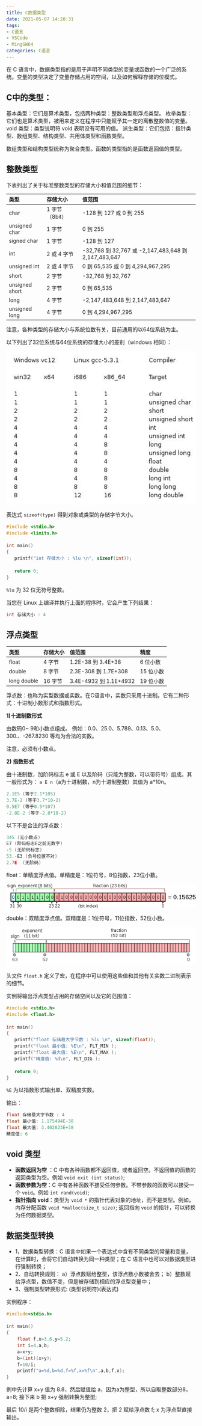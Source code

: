 ```yaml
---
title: C数据类型
date: 2021-05-07 14:28:31
tags:
- C语言
- VSCode
- MingGW64
categories: C语言
---
```


在 C 语言中，数据类型指的是用于声明不同类型的变量或函数的一个广泛的系统。变量的类型决定了变量存储占用的空间，以及如何解释存储的位模式。

## C中的类型：

基本类型：它们是算术类型，包括两种类型：整数类型和浮点类型。
枚举类型：它们也是算术类型，被用来定义在程序中只能赋予其一定的离散整数值的变量。
void 类型：类型说明符 void 表明没有可用的值。
派生类型：它们包括：指针类型、数组类型、结构类型、共用体类型和函数类型。

数组类型和结构类型统称为聚合类型。函数的类型指的是函数返回值的类型。

<!--more-->
## 整数类型

下表列出了关于标准整数类型的存储大小和值范围的细节：

|类型	| 存储大小	| 值范围 |
| :--- | :--- | :---- |
|char	|   1 字节（8bit） |	-128 到 127 或 0 到 255|
|unsigned char|	1 字节 |	0 到 255|
|signed char|	1 字节 |	-128 到 127|
|int |     2 或 4 字节 |	-32,768 到 32,767 或 -2,147,483,648 到 2,147,483,647|
|unsigned int |	2 或 4 字节|	0 到 65,535 或 0 到 4,294,967,295|
|short|	    2 字节|	-32,768 到 32,767|
|unsigned short|	2 字节|	0 到 65,535|
|long	|     4 字节|	-2,147,483,648 到 2,147,483,647|
|unsigned long|	4 字节|	0 到 4,294,967,295|

注意，各种类型的存储大小与系统位数有关，目前通用的以64位系统为主。

以下列出了32位系统与64位系统的存储大小的差别（windows 相同）：

![32-64.jpg](/img/32-64.jpg)

表达式 `sizeof(type)` 得到对象或类型的存储字节大小。

```c
#include <stdio.h>
#include <limits.h>
 
int main()
{
   printf("int 存储大小 : %lu \n", sizeof(int));
   
   return 0;
}
```

`%lu` 为 32 位无符号整数。

当您在 Linux 上编译并执行上面的程序时，它会产生下列结果：

```c
int 存储大小 : 4 
```

## 浮点类型

| 类型	| 存储大小 |	值范围 |	精度 |
| :--- | :--- | :--- | :--- |
|float|	4 字节 |	1.2E-38 到 3.4E+38 |	6 位小数|
|double|	8 字节 |	2.3E-308 到 1.7E+308 |	15 位小数 |
|long double|	16 字节 |	3.4E-4932 到 1.1E+4932 |	19 位小数 |

浮点数：也称为实型数据或实数。在C语言中，实数只采用十进制。它有二种形式：十进制小数形式和指数形式。

**1)十进制数形式**

由数码0~ 9和小数点组成。 例如：0.0、25.0、5.789、0.13、5.0、300.、-267.8230 等均为合法的实数。

注意，必须有小数点。

**2) 指数形式**

由十进制数，加阶码标志 e 或 E 以及阶码（只能为整数，可以带符号）组成。其一般形式为：
`a E n`（a为十进制数，n为十进制整数）其值为 a*10n。

```c
2.1E5 (等于2.1*105)
3.7E-2 (等于3.7*10-2)
0.5E7 (等于0.5*107)
-2.8E-2 (等于-2.8*10-2)
```

以下不是合法的浮点数：

```c
345 (无小数点)
E7 (阶码标志E之前无数字)
-5 (无阶码标志)
53.-E3 (负号位置不对)
2.7E  (无阶码)
```

float：单精度浮点值。单精度是：1位符号，8位指数，23位小数。

![v2-749cc641eb4d5dafd085e8c23f8826aa_hd.png](/img/v2-749cc641eb4d5dafd085e8c23f8826aa_hd.png)

double：双精度浮点值。双精度是：1位符号，11位指数，52位小数。

![v2-48240f0e1e0dd33ec89100cbe2d30707_hd.png](/img/v2-48240f0e1e0dd33ec89100cbe2d30707_hd.png)

头文件 `float.h` 定义了宏，在程序中可以使用这些值和其他有关实数二进制表示的细节。

实例将输出浮点类型占用的存储空间以及它的范围值：

```c
#include <stdio.h>
#include <float.h>
 
int main()
{
   printf("float 存储最大字节数 : %lu \n", sizeof(float));
   printf("float 最小值: %E\n", FLT_MIN );
   printf("float 最大值: %E\n", FLT_MAX );
   printf("精度值: %d\n", FLT_DIG );
   
   return 0;
}
```

`%E` 为以指数形式输出单、双精度实数。

输出：

```c
float 存储最大字节数 : 4 
float 最小值: 1.175494E-38
float 最大值: 3.402823E+38
精度值: 6
```

## void 类型

* **函数返回为空** ：C 中有各种函数都不返回值，或者返回空。不返回值的函数的返回类型为空。例如 `void exit (int status)`;
* **函数参数为空**：C 中有各种函数不接受任何参数。不带参数的函数可以接受一个 `void`。例如 `int rand(void)`;
* **指针指向 void**：类型为 `void *` 的指针代表对象的地址，而不是类型。例如，内存分配函数 `void *malloc(size_t size)`; 返回指向 `void` 的指针，可以转换为任何数据类型。

## 数据类型转换

* 1，数据类型转换：C 语言中如果一个表达式中含有不同类型的常量和变量，在计算时，会将它们自动转换为同一种类型；在 C 语言中也可以对数据类型进行强制转换；
* 2、自动转换规则：
a）浮点数赋给整型，该浮点数小数被舍去；
b）整数赋给浮点型，数值不变，但是被存储到相应的浮点型变量中；
* 3、强制类型转换形式: (类型说明符)(表达式)

实例程序：

```c
#include<stdio.h>

int main()
{
    float f,x=3.6,y=5.2;
    int i=4,a,b;
    a=x+y;
    b=(int)(x+y);
    f=10/i;
    printf("a=%d,b=%d,f=%f,x=%f\n",a,b,f,x);
}
```

例中先计算 x+y 值为 8.8，然后赋值给 a，因为a为整型，所以自取整数部分8，a=8;
接下来 b 把 x+y 强制转换为整型;

最后 10/i 是两个整数相除，结果仍为整数 2，把 2 赋给浮点数 f;
x 为浮点型直接输出。